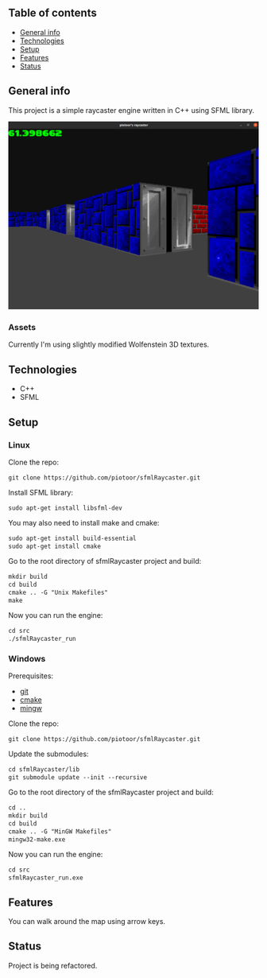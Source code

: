 ## Table of contents
* [General info](#general-info)
* [Technologies](#technologies)
* [Setup](#setup)
* [Features](#features)
* [Status](#status)

## General info
This project is a simple raycaster engine written in C++ using SFML library.

![game](screenshots/screen1.png)

### Assets
Currently I'm using slightly modified Wolfenstein 3D textures.

## Technologies
* C++
* SFML

## Setup
### Linux
Clone the repo:
```
git clone https://github.com/piotoor/sfmlRaycaster.git
```
Install SFML library:
```
sudo apt-get install libsfml-dev
```

You may also need to install make and cmake:
```
sudo apt-get install build-essential
sudo apt-get install cmake
```

Go to the root directory of sfmlRaycaster project and build:
```
mkdir build
cd build
cmake .. -G "Unix Makefiles"
make
```

Now you can run the engine:
```
cd src
./sfmlRaycaster_run
```

### Windows
Prerequisites:

* [git](https://git-scm.com/download/win)
* [cmake](https://cmake.org/download/)
* [mingw](https://sourceforge.net/projects/mingw-w64/)

Clone the repo:
```
git clone https://github.com/piotoor/sfmlRaycaster.git
```

Update the submodules:
```
cd sfmlRaycaster/lib
git submodule update --init --recursive
```

Go to the root directory of the sfmlRaycaster project and build:

```
cd ..
mkdir build
cd build
cmake .. -G "MinGW Makefiles"
mingw32-make.exe
```

Now you can run the engine:
```
cd src
sfmlRaycaster_run.exe
```

## Features
You can walk around the map using arrow keys.

## Status
Project is being refactored.
